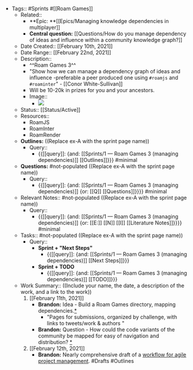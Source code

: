 - Tags:: #Sprints #[[Roam Games]] 
    - Related:: 
        - **Epic: **[[Epics/Managing knowledge dependencies in multiplayer]]
        - **Central question:** [[Questions/How do you manage dependency of ideas and influence within a community knowledge graph?]]
    - Date Created:: [[February 10th, 2021]]
    - Date Range:: [[February 22nd, 2021]]
    - Description:: 
        - ^^Roam Games 3^^
        - "Show how we can manage a dependency graph of ideas and influence -preferable a peer produced one using `#roamjs` and `#roaminter`" - [[Conor White-Sullivan]]
        - Will be 10-20k in prizes for you and your ancestors.
        - Image::
            - ![](https://firebasestorage.googleapis.com/v0/b/firescript-577a2.appspot.com/o/imgs%2Fapp%2FRoam-Collective%2FXrX08XM4wy.png?alt=media&token=42f9892d-4ddd-493b-af5d-3f09c59b1eae)
    - Status:: [[Status/Active]]
    - Resources:: 
        - RoamJS
        - RoamInter
        - RoamRender
    - **Outlines:**  ((Replace ex-A with the sprint page name))
        - Query::
            - {{[[query]]: {and: [[Sprints/1 — Roam Games 3 (managing dependencies)]] [[Outlines]]}}} #minimal
    - **Questions:** #not-populated ((Replace ex-A with the sprint page name))
        - Query::
            - {{[[query]]: {and: [[Sprints/1 — Roam Games 3 (managing dependencies)]] {or: [[Q]] [[Questions]]}}}} #minimal
    - Relevant Notes:: #not-populated ((Replace ex-A with the sprint page name))
        - Query::
            - {{[[query]]: {and: [[Sprints/1 — Roam Games 3 (managing dependencies)]] {or: [[E:]] [[N]] [[I]] [[Literature Notes]]}}}} #minimal
    - Tasks:: #not-populated ((Replace ex-A with the sprint page name))
        - Query:: 
            - **Sprint + "Next Steps"**
                - {{[[query]]: {and: [[Sprints/1 — Roam Games 3 (managing dependencies)]] [[Next Steps]]}}}
            - **Sprint + TODO**
                - {{[[query]]: {and: [[Sprints/1 — Roam Games 3 (managing dependencies)]] [[TODO]]}}}
    - Work Summary::  ((Include your name, the date, a description of the work, and a link to the work))
        1. [[February 11th, 2021]] 
            - **Brandon:** Idea - Build a Roam Games directory, mapping dependencies.[*](((aIf4ipiC6))) 
                - "Pages for submissions, organized by challenge, with links to tweets/work & authors "
            - **Brandon:** Question - How could the code variants of the community be mapped for easy of navigation and distribution? [*](((ykxX5bHS9)))
        2. [[February 12th, 2021]] 
            - **Brandon:** Nearly comprehensive draft of a [workflow for agile project management](((74aPTS1FT))). #Drafts #Outlines
